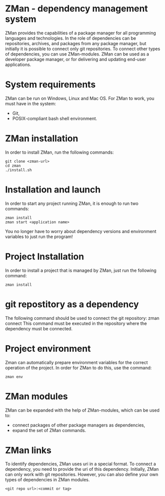 # ZMan - dependency management system
ZMan provides the capabilities of a package manager for all programming languages and technologies. 
In the role of dependencies can be repositories, archives, and packages from any package manager, but initially it is possible to connect only git repositories. To connect other types of dependencies, you can use ZMan-modules.
ZMan can be used as a developer package manager, or for delivering and updating end-user applications.

# System requirements
ZMan can be run on Windows, Linux and Mac OS. For ZMan to work, you must have in the system:
* Git,
* POSIX-compliant bash shell environment.

# ZMan installation
In order to install ZMan, run the following commands:
```console
git clone <zman-url>
cd zman
./install.sh
```

# Installation and launch
In order to start any project running ZMan, it is enough to run two commands:
```console
zman install
zman start <application name>
```
You no longer have to worry about dependency versions and environment variables to just run the program!

# Project Installation
In order to install a project that is managed by ZMan, just run the following command:
```console
zman install
```

# git repostitory as a dependency
The following command should be used to connect the git repository:
zman connect <git repo url>
This command must be executed in the repository where the dependency must be connected.

# Project environment
Zman can automatically prepare environment variables for the correct operation of the project. In order for ZMan to do this, use the command:
```console
zman env
```

# ZMan modules
ZMan can be expanded with the help of ZMan-modules, which can be used to:
- connect packages of other package managers as dependencies,
- expand the set of ZMan commands.

# ZMan links
To identify dependencies, ZMan uses uri in a special format. To connect a dependency, you need to provide the uri of this dependency. Initially, ZMan can only work with git repositories. However, you can also define your own types of dependencies in ZMan modules.
```console
<git repo url>:<commit or tag>
```
